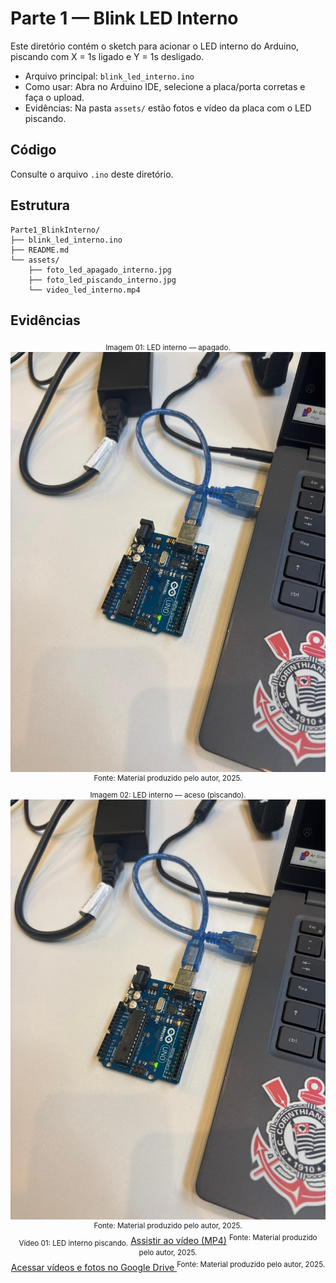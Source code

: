 # Parte 1 — Blink LED Interno

Este diretório contém o sketch para acionar o LED interno do Arduino, piscando com X = 1s ligado e Y = 1s desligado.

- Arquivo principal: `blink_led_interno.ino`
- Como usar: Abra no Arduino IDE, selecione a placa/porta corretas e faça o upload.
- Evidências: Na pasta `assets/` estão fotos e vídeo da placa com o LED piscando.

## Código

Consulte o arquivo `.ino` deste diretório.

## Estrutura

```
Parte1_BlinkInterno/
├── blink_led_interno.ino
├── README.md
└── assets/
    ├── foto_led_apagado_interno.jpg
    ├── foto_led_piscando_interno.jpg
    └── video_led_interno.mp4
```


## Evidências

<div align="center">
<sub>Imagem 01: LED interno — apagado.</sub>
<img src="./assets/foto_led_apagado_interno.jpg" alt="LED interno apagado">
<sup>Fonte: Material produzido pelo autor, 2025.</sup>
</div>

<div align="center">
<sub>Imagem 02: LED interno — aceso (piscando).</sub>
<img src="./assets/foto_led_piscando_interno.jpg" alt="LED interno aceso (piscando)">
<sup>Fonte: Material produzido pelo autor, 2025.</sup>
</div>

<div align="center">
<sub>Vídeo 01: LED interno piscando.</sub>
<a href="./assets/video_led_interno.mp4">Assistir ao vídeo (MP4)</a>
<sup>Fonte: Material produzido pelo autor, 2025.</sup>
</div>

<div align="center">
  <a href="https://drive.google.com/drive/folders/1nVI8vBpSVaPWIG039I8llvsmGIFWAjtf?hl=pt-br" target="_blank">
     Acessar vídeos e fotos no Google Drive
  </a>
  <sup>Fonte: Material produzido pelo autor, 2025.</sup>
</div>